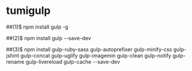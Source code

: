 # tumigulp


##(1)$ npm install gulp -g

##(2)$ npm install gulp --save-dev

##(3)$ npm install gulp-ruby-sass gulp-autoprefixer gulp-minify-css gulp-jshint gulp-concat gulp-uglify gulp-imagemin gulp-clean gulp-notify gulp-rename gulp-livereload gulp-cache --save-dev
